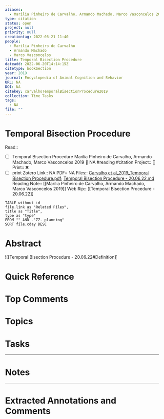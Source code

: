 ```yaml
---
aliases:
  - Marilia Pinheiro de Carvalho, Armando Machado, Marco Vasconcelos 2019
type: citation
status: open
project: null
priority: null
creationtag: 2022-06-21 11:40
people:
  - Marilia Pinheiro de Carvalho
  - Armando Machado
  - Marco Vasconcelos
title: Temporal Bisection Procedure
dateadd: 2022-06-20T14:14:15Z
citetype: bookSection
year: 2019
journal: Encyclopedia of Animal Cognition and Behavior
URL: NA
DOI: NA
citekey: carvalhoTemporalBisectionProcedure2019
collection: Time Tasks
tags:
  - NA
file: ""
---
```


# Temporal Bisection Procedure
Read:: 
- [ ] Temporal Bisection Procedure Marilia Pinheiro de Carvalho, Armando Machado, Marco Vasconcelos 2019 🛫 NA #reading #citation
Project:: []
Print::  ❌
- [ ] print 
Zotero Link:: NA
PDF:: NA
Files:: [Carvalho et al_2019_Temporal Bisection Procedure.pdf](file:///home/michaelt/Insync/m@tarlton.info/Google%20Drive/06.%20Zotero/storage/7FRUARDS/Carvalho%20et%20al_2019_Temporal%20Bisection%20Procedure.pdf); [Temporal Bisection Procedure - 20.06.22.md](file:///home/michaelt/Insync/m@tarlton.info/Google%20Drive/06.%20Zotero/storage/KT5K53QE/Temporal%20Bisection%20Procedure%20-%2020.06.22.md)
Reading Note:: [[Marilia Pinheiro de Carvalho, Armando Machado, Marco Vasconcelos 2019]]
Web Rip:: [[Temporal Bisection Procedure - 20.06.22]]
```dataview
TABLE without id
file.link as "Related Files",
title as "Title",
type as "type"
FROM "" AND -"ZZ. planning"
SORT file.cday DESC
```

# Abstract
![[Temporal Bisection Procedure - 20.06.22#Definition]]
# Quick Reference


# Top Comments


# Topics


# Tasks


----
# Notes


----
# Extracted Annotations and Comments